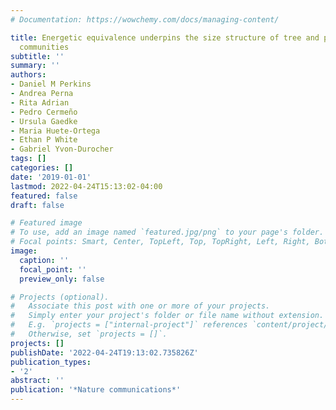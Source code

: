 ```yaml
---
# Documentation: https://wowchemy.com/docs/managing-content/

title: Energetic equivalence underpins the size structure of tree and phytoplankton
  communities
subtitle: ''
summary: ''
authors:
- Daniel M Perkins
- Andrea Perna
- Rita Adrian
- Pedro Cermeño
- Ursula Gaedke
- Maria Huete-Ortega
- Ethan P White
- Gabriel Yvon-Durocher
tags: []
categories: []
date: '2019-01-01'
lastmod: 2022-04-24T15:13:02-04:00
featured: false
draft: false

# Featured image
# To use, add an image named `featured.jpg/png` to your page's folder.
# Focal points: Smart, Center, TopLeft, Top, TopRight, Left, Right, BottomLeft, Bottom, BottomRight.
image:
  caption: ''
  focal_point: ''
  preview_only: false

# Projects (optional).
#   Associate this post with one or more of your projects.
#   Simply enter your project's folder or file name without extension.
#   E.g. `projects = ["internal-project"]` references `content/project/deep-learning/index.md`.
#   Otherwise, set `projects = []`.
projects: []
publishDate: '2022-04-24T19:13:02.735826Z'
publication_types:
- '2'
abstract: ''
publication: '*Nature communications*'
---
```

